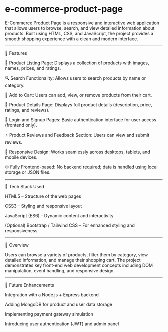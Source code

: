 # e-commerce-product-page
E-Commerce Product Page is a responsive and interactive web application that allows users to browse, search, and view detailed information about products. Built using HTML, CSS, and JavaScript, the project provides a smooth shopping experience with a clean and modern interface.


---

🚀 Features

🧾 Product Listing Page: Displays a collection of products with images, names, prices, and ratings.

🔍 Search Functionality: Allows users to search products by name or category.

🛒 Add to Cart: Users can add, view, or remove products from their cart.

💬 Product Details Page: Displays full product details (description, price, ratings, and reviews).

🔐 Login and Signup Pages: Basic authentication interface for user access (frontend only).

⭐ Product Reviews and Feedback Section: Users can view and submit reviews.

📱 Responsive Design: Works seamlessly across desktops, tablets, and mobile devices.

⚙️ Fully Frontend-based: No backend required; data is handled using local storage or JSON files.



---

🧩 Tech Stack Used

HTML5 – Structure of the web pages

CSS3 – Styling and responsive layout

JavaScript (ES6) – Dynamic content and interactivity

(Optional) Bootstrap / Tailwind CSS – For enhanced styling and responsiveness



---

📖 Overview

Users can browse a variety of products, filter them by category, view detailed information, and manage their shopping cart.
The project demonstrates key front-end web development concepts including DOM manipulation, event handling, and responsive design.


---

🧠 Future Enhancements

Integration with a Node.js + Express backend

Adding MongoDB for product and user data storage

Implementing payment gateway simulation

Introducing user authentication (JWT) and admin panel
